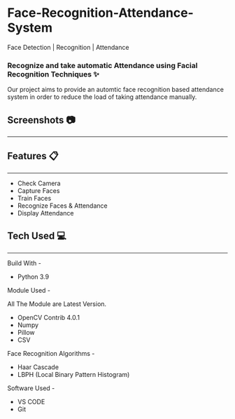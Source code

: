 # Face-Recognition-Attendance-System
Face Detection | Recognition | Attendance
### Recognize and take automatic Attendance using Facial Recognition Techniques :sparkles:

Our project aims to provide an automtic face recognition based attendance system in order to reduce the load of taking attendance manually.

## Screenshots :camera:
-----------------------------------


## Features :clipboard:
---------------------------
* Check Camera
* Capture Faces
* Train Faces
* Recognize Faces & Attendance
* Display Attendance

## Tech Used :computer:
--------------------------
Build With - 
* Python 3.9

Module Used -

All The Module are Latest Version.
* OpenCV Contrib 4.0.1
* Numpy
* Pillow
* CSV


Face Recognition Algorithms -
* Haar Cascade
* LBPH (Local Binary Pattern Histogram)

Software Used -
* VS CODE 
* Git
